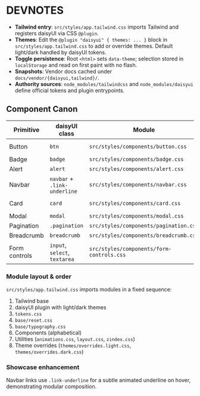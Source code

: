 # DEVNOTES

- **Tailwind entry**: `src/styles/app.tailwind.css` imports Tailwind and registers daisyUI via CSS `@plugin`.
- **Themes**: Edit the `@plugin "daisyui" { themes: ... }` block in `src/styles/app.tailwind.css` to add or override themes. Default light/dark handled by daisyUI tokens.
- **Toggle persistence**: Root `<html>` sets `data-theme`; selection stored in `localStorage` and read on first paint with no flash.
- **Snapshots**: Vendor docs cached under `docs/vendor/{daisyui,tailwind}/`.
- **Authority sources**: `node_modules/tailwindcss` and `node_modules/daisyui` define official tokens and plugin entrypoints.

## Component Canon

| Primitive | daisyUI class | Module | Tokens |
| --- | --- | --- | --- |
| Button | `btn` | `src/styles/components/button.css` | `--tw-shadow` reset |
| Badge | `badge` | `src/styles/components/badge.css` | n/a |
| Alert | `alert` | `src/styles/components/alert.css` | n/a |
| Navbar | `navbar` + `.link-underline` | `src/styles/components/navbar.css` | `currentColor` underline |
| Card | `card` | `src/styles/components/card.css` | `--tw-shadow` reset |
| Modal | `modal` | `src/styles/components/modal.css` | n/a |
| Pagination | `.pagination` | `src/styles/components/pagination.css` | n/a |
| Breadcrumb | `breadcrumb` | `src/styles/components/breadcrumb.css` | n/a |
| Form controls | `input`, `select`, `textarea` | `src/styles/components/form-controls.css` | `--tw-shadow` reset |

### Module layout & order
`src/styles/app.tailwind.css` imports modules in a fixed sequence:

1. Tailwind base
2. daisyUI plugin with light/dark themes
3. `tokens.css`
4. `base/reset.css`
5. `base/typography.css`
6. Components (alphabetical)
7. Utilities (`animations.css`, `layout.css`, `zindex.css`)
8. Theme overrides (`themes/overrides.light.css`, `themes/overrides.dark.css`)

### Showcase enhancement
Navbar links use `.link-underline` for a subtle animated underline on hover, demonstrating modular composition.
